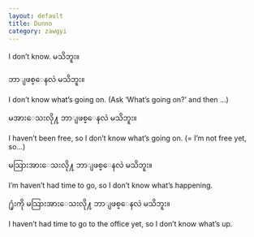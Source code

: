 ```yaml
---
layout: default
title: Dunno
category: zawgyi
---
```


<p>I don’t know. <span class='zawgyi'>မသိဘူး။</span></p>

<p class='hide-trigger'><span class='zawgyi'>ဘာျဖစ္ေနလဲ မသိဘူး။</span></p>
<p class='hide-this'>I don’t know what’s going on. (Ask ‘What’s going on?’ and then ...)</p>

<p class='hide-trigger'><span class='zawgyi'>မအားေသးလို႔ ဘာျဖစ္ေနလဲ မသိဘူး။</span></p>
<p class='hide-this'>I haven’t been free, so I don’t know what’s going on. (= I’m not free yet, so...)</p>

<p class='hide-trigger'><span class='zawgyi'>မသြားအားေသးလို႔ ဘာျဖစ္ေနလဲ မသိဘူး။</span></p>
<p class='hide-this'>I’m haven’t had time to go, so I don’t know what’s happening.</p>

<p class='hide-trigger'><span class='zawgyi'>႐ုံးကို မသြားအားေသးလို႔ ဘာျဖစ္ေနလဲ မသိဘူး။</span></p>
<p class='hide-this'>I haven’t had time to go to the office yet, so I don’t know what’s up.</p>
